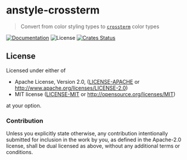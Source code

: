 # anstyle-crossterm

> Convert from color styling types to [`crossterm`](https://lib.rs/crossterm) color types

[![Documentation](https://img.shields.io/badge/docs-master-blue.svg)][Documentation]
![License](https://img.shields.io/crates/l/anstyle-crossterm.svg)
[![Crates Status](https://img.shields.io/crates/v/anstyle-crossterm.svg)](https://crates.io/crates/anstyle-crossterm)

## License

Licensed under either of

 * Apache License, Version 2.0, ([LICENSE-APACHE](LICENSE-APACHE) or http://www.apache.org/licenses/LICENSE-2.0)
 * MIT license ([LICENSE-MIT](LICENSE-MIT) or http://opensource.org/licenses/MIT)

at your option.

### Contribution

Unless you explicitly state otherwise, any contribution intentionally
submitted for inclusion in the work by you, as defined in the Apache-2.0
license, shall be dual licensed as above, without any additional terms or
conditions.

[Crates.io]: https://crates.io/crates/anstyle-crossterm
[Documentation]: https://docs.rs/anstyle-crossterm
